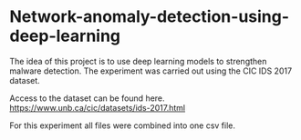 # Network-anomaly-detection-using-deep-learning
The idea of this project is to use deep learning models to strengthen malware detection. The experiment was carried out using the CIC IDS 2017 dataset.

Access to the dataset can be found here. https://www.unb.ca/cic/datasets/ids-2017.html

For this experiment all files were combined into one csv file.
